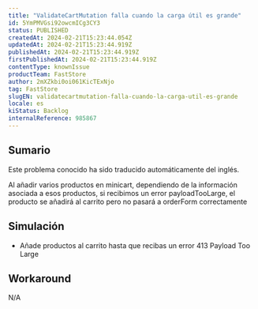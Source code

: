 ```yaml
---
title: "ValidateCartMutation falla cuando la carga útil es grande"
id: 5YmPMVGsi92owcmICg3CY3
status: PUBLISHED
createdAt: 2024-02-21T15:23:44.054Z
updatedAt: 2024-02-21T15:23:44.919Z
publishedAt: 2024-02-21T15:23:44.919Z
firstPublishedAt: 2024-02-21T15:23:44.919Z
contentType: knownIssue
productTeam: FastStore
author: 2mXZkbi0oi061KicTExNjo
tag: FastStore
slugEN: validatecartmutation-falla-cuando-la-carga-util-es-grande
locale: es
kiStatus: Backlog
internalReference: 985867
---
```


## Sumario

<div class="alert alert-info">
  <p>Este problema conocido ha sido traducido automáticamente del inglés.</p>
</div>



Al añadir varios productos en minicart, dependiendo de la información asociada a esos productos, si recibimos un error payloadTooLarge, el producto se añadirá al carrito pero no pasará a orderForm correctamente


##

## Simulación




- Añade productos al carrito hasta que recibas un error 413 Payload Too Large



## Workaround


N/A





